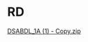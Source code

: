 # RD

[DSABDL_1A (1) - Copy.zip](https://github.com/sumit1045/RD/files/11627808/DSABDL_1A.1.-.Copy.zip)
